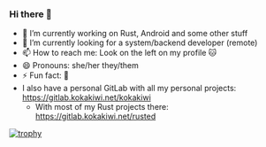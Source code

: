 ### Hi there 👋

- 🔭 I’m currently working on Rust, Android and some other stuff
- 👯 I’m currently looking for a system/backend developer (remote)
- 📫 How to reach me: Look on the left on my profile :cat:
- 😄 Pronouns: she/her they/them
- ⚡ Fun fact: :shrug:
- I also have a personal GitLab with all my personal projects: https://gitlab.kokakiwi.net/kokakiwi
  - With most of my Rust projects there: https://gitlab.kokakiwi.net/rusted

[![trophy](https://github-profile-trophy.vercel.app/?username=KokaKiwi&theme=darkhub)](https://github.com/ryo-ma/github-profile-trophy)
